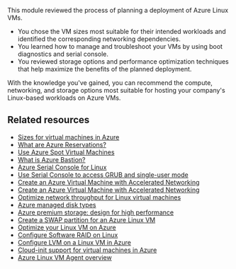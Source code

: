 This module reviewed the process of planning a deployment of Azure Linux VMs.

- You chose the VM sizes most suitable for their intended workloads and identified the corresponding networking dependencies.
- You learned how to manage and troubleshoot your VMs by using boot diagnostics and serial console.
- You reviewed storage options and performance optimization techniques that help maximize the benefits of the planned deployment.

With the knowledge you've gained, you can recommend the compute, networking, and storage options most suitable for hosting your company's Linux-based workloads on Azure VMs.

## Related resources

- [Sizes for virtual machines in Azure](/azure/virtual-machines/sizes?toc=%2Fazure%2Fvirtual-network%2Ftoc.json)
- [What are Azure Reservations?](/azure/cost-management-billing/reservations/save-compute-costs-reservations)
- [Use Azure Spot Virtual Machines](/azure/virtual-machines/spot-vms)
- [What is Azure Bastion?](/azure/bastion/bastion-overview)
- [Azure Serial Console for Linux](/troubleshoot/azure/virtual-machines/linux/serial-console-linux)
- [Use Serial Console to access GRUB and single-user mode](/troubleshoot/azure/virtual-machines/linux/serial-console-grub-single-user-mode)
- [Create an Azure Virtual Machine with Accelerated Networking](/azure/virtual-network/create-virtual-machine-accelerated-networking)
- [Create an Azure Virtual Machine with Accelerated Networking](/azure/virtual-network/create-virtual-machine-accelerated-networking)
- [Optimize network throughput for Linux virtual machines](/azure/virtual-network/virtual-network-optimize-network-bandwidth#linux-virtual-machines)
- [Azure managed disk types](/azure/virtual-machines/disks-types)
- [Azure premium storage: design for high performance](/azure/virtual-machines/premium-storage-performance)
- [Create a SWAP partition for an Azure Linux VM](/troubleshoot/azure/virtual-machines/create-swap-file-linux-vm)
- [Optimize your Linux VM on Azure](/previous-versions/azure/virtual-machines/linux/optimization)
- [Configure Software RAID on Linux](/previous-versions/azure/virtual-machines/linux/configure-raid?toc=%2Fazure%2Fvirtual-machines%2Flinux%2Ftoc.json)
- [Configure LVM on a Linux VM in Azure](/previous-versions/azure/virtual-machines/linux/configure-lvm)
- [Cloud-init support for virtual machines in Azure](/azure/virtual-machines/linux/using-cloud-init)
- [Azure Linux VM Agent overview](/azure/virtual-machines/extensions/agent-linux)
